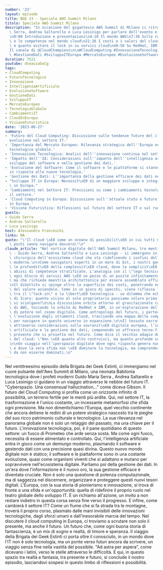 ```yaml
---
number: '23'
layout: episode
title: BGE 23 - Speciale AWS Summit Milano
titolo: Speciale AWS Summit Milano
description: "In occasione del gigantesco AWS Summit di Milano ci ritroviamo con Guido\
  \ Serra, Andrea Saltarello e Luca Lesinigo per parlare dell'evento e del mondo AWS\n\
  \n0:00 Introduzione e presentazioni\n4:10 Il mondo AWS\n7:38 Sulle complessit\xE0\
  \ e le competenze nel mondo cloud\n21:26 I costi e i valori del cloud\n31:50 Quando\
  \ e quanto evitare il lock in su servizi cloud\n48:58 Su RedHat, IBM e licenze\n\
  Il canale di @CloudChampions\n\n#CloudComputing #InnovazioneTecnologica #IntelligenzaArtificiale\
  \ #GestioneDati #SviluppoITEuropa #MercatoEuropeo #EvoluzioneSoftware"
duration: 7521
youtube: dteaszaGoCg
tags:
- CloudComputing
- FuturoTecnologico
- Innovazione
- IntelligenzaArtificiale
- EvoluzioneSoftware
- GestioneDati
- SviluppoIT
- MercatoEuropeo
- TecnologiaGlobale
- CambiamentiIT
- CloudInEuropa
- VisioneFuturistica
date: '2023-06-27'
summary:
- 'Futuro del Cloud Computing: Discussione sulle tendenze future del cloud e la sua
  evoluzione nel settore IT.'
- 'Importanza del Mercato Europeo: Rilevanza strategica dell''Europa nel panorama
  tecnologico globale.'
- 'Innovazione Tecnologica: Analisi dell''innovazione continua nel settore IT.'
- 'Impatto dell''IA: Considerazioni sull''impatto dell''intelligenza artificiale nello
  sviluppo del software e nella gestione dei dati.'
- 'Evoluzione del Software: Come il software e le piattaforme si stanno evolvendo
  in risposta alle nuove tecnologie.'
- 'Gestione dei Dati: L''importanza della gestione efficace dei dati nell''era digitale.'
- "Sviluppo IT in Europa: Necessit\xE0 di un maggiore sviluppo e integrazione tecnologica\
  \ in Europa."
- 'Cambiamenti nel Settore IT: Previsioni su come i cambiamenti tecnologici influenzeranno
  il settore.'
- 'Cloud Computing in Europa: Discussione sull''attuale stato e futuro del cloud computing
  in Europa.'
- 'Visione Futuristica: Riflessioni sul futuro del settore IT e sul ruolo dell''Europa.'
guests:
- Guido Serra
- Andrea Saltarello
- Luca Lesinigo
host: Alessandro Franceschi
links: NA
quote: "\"Il cloud \xE8 come un oceano di possibilit\xE0 in cui tutti nuotano, ma\
  \ pochi sanno navigare davvero\"\n"
claude_article: "Nel vortice digitale dell'AWS Summit Milano, tre menti illuminate\
  \ - Guido Serra, Andrea Saltarello e Luca Lesinigo - si immergono in un'analisi\
  \ chirurgica dell'ecosistema cloud che sta ridefinendo i confini dell'informatica\
  \ moderna.\n\nCome navigatori esperti in un mare di bit, i nostri geek esplorano\
  \ le profondit\xE0 della complessit\xE0 cloud, dove la semplicit\xE0 apparente nasconde\
  \ abissi di competenze stratificate. L'analogia con il \"lego tecnico\" emerge potente:\
  \ ogni blocco di servizi AWS \xE8 un pezzo di un puzzle infinitamente componibile,\
  \ ma che richiede maestria architettonica per essere assemblato efficacemente.\n\
  \nIl dibattito si spinge oltre la superficie dei costi, penetrando nel cuore pulsante\
  \ del valore aziendale. Come in un gioco di specchi, viene riflessa la dicotomia\
  \ tra il \"lock-in\" e la libert\xE0 tecnologica - un dilemma che echeggia il paradosso\
  \ di Icaro: quanto vicino al sole proprietario possiamo volare prima che le ali\
  \ si sciolgano?\n\nLa discussione orbita attorno al gravitazionale campo di forza\
  \ di AWS, toccando le orbite di RedHat e IBM, in un'esplorazione delle dinamiche\
  \ di potere nel cosmo digitale. Come antropologi del futuro, i partecipanti dissezionano\
  \ l'evoluzione degli strumenti cloud, tracciando una mappa delle competenze necessarie\
  \ per navigare in questo universo in espansione.\n\nIl tessuto narrativo si dipana\
  \ attraverso considerazioni sulla sovranit\xE0 digitale europea, l'intelligenza\
  \ artificiale e la gestione dei dati, componendo un affresco tecno-filosofico del\
  \ presente che si proietta nel futuro. Come dice il vecchio adagio degli architetti\
  \ del cloud: \"Non \xE8 quanto alto costruisci, ma quanto profonde sono le tue fondamenta.\"\
  \n\nUn viaggio nell'iperspazio digitale dove ogni risposta genera nuove domande,\
  \ e dove la vera sfida non \xE8 dominare la tecnologia, ma comprenderla abbastanza\
  \ da non esserne dominati.\n"
---
```

Nel ventitreesimo episodio della Brigata dei Geek Estinti, ci immergiamo nel cuore pulsante dell'Aws Summit di Milano, una neonata Babilonia tecnologica dove i profeti moderni Guido Maria Serra , Andrea Saltarello e Luca Lesinigo ci guidano in un viaggio attraverso le nebbie del futuro IT.
"Cyberspazio. Una consensual hallucination..." come diceva Gibson. Il futuro del Cloud Computing si profila come un orizzonte infinito di possibilità, un terreno fertile per le menti più ardite. Qui, nel settore IT, la trasformazione è l'unico costante, un incessante metamorfosi che sfida ogni previsione.
Ma non dimentichiamo l'Europa, quel vecchio continente che ancora detiene le redini di un potere strategico nascosto tra le pieghe del suo ricco patrimonio culturale e tecnologico. La sua rilevanza nel panorama globale non è solo un retaggio del passato, ma una chiave per il futuro.
L'innovazione tecnologica, poi, è il pane quotidiano di questo settore: un fuoco di Prometeo che arde senza sosta. Ma come ogni fuoco, necessita di essere alimentato e controllato. Qui, l'intelligenza artificiale entra in gioco come un demiurgo moderno, plasmando il software e gestendo dati con una precisione quasi divina.
Questo nuovo mondo digitale non è statico; il software e le piattaforme sono in una costante evoluzione, quasi come organismi viventi che si adattano e mutano per sopravvivere nell'ecosistema digitale.
Parliamo poi della gestione dei dati. In un'era dove l'informazione è il nuovo oro, la sua gestione efficace è diventata cruciale. Non è solo una questione di potenza computazionale, ma di saggezza nel discernere, organizzare e proteggere questi nuovi tesori digitali.
L'Europa, con la sua storia di pionierismo e innovazione, si trova di fronte a una sfida e un'opportunità: quella di ridefinire il proprio ruolo nel teatro globale dello sviluppo IT. È un richiamo all'azione, un invito a non restare indietro in questa corsa senza fine verso il progresso.
E infine, come cambierà il settore IT? Come un fiume che si fa strada tra le montagne, troverà il proprio corso, plasmato dalle mani invisibili delle innovazioni tecnologiche, dagli sforzi umani e dall'inesorabile marcia del tempo.
Nel discutere il cloud computing in Europa, ci troviamo a scrutare non solo il presente, ma anche il futuro. Un futuro che, come ogni buona storia di fantascienza, è un mix di sogno e realtà, di timore e speranza.
Il viaggio della Brigata dei Geek Estinti ci porta oltre il conosciuto, in un mondo dove l'IT non è solo tecnologia, ma un ponte verso futuri ancora da scrivere, un viaggio senza fine nella vastità del possibile. "Ad astra per aspera", come dicevano i latini, verso le stelle attraverso le difficoltà. E qui, in questo spazio tra realtà e fantasia, tra presente e futuro, si conclude il nostro episodio, lasciandovi sospesi in questo limbo di riflessioni e possibilità.
